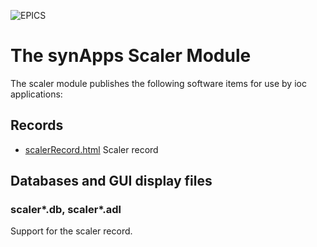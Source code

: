 ![EPICS](https://epics.anl.gov/bcda/Images/logo101.gif)

# The synApps Scaler Module

The scaler module publishes the following software items for use by ioc
applications:

## Records

* [scalerRecord.html](scalerRecord.html)    Scaler record

## Databases and GUI display files

### scaler*.db, scaler*.adl

Support for the scaler record.
